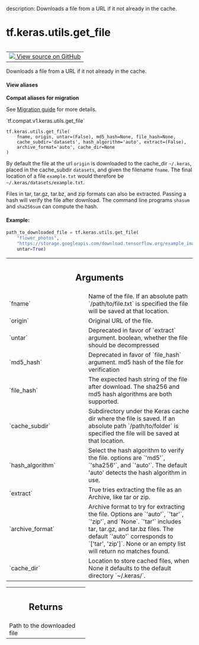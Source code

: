 description: Downloads a file from a URL if it not already in the cache.

<div itemscope itemtype="http://developers.google.com/ReferenceObject">
<meta itemprop="name" content="tf.keras.utils.get_file" />
<meta itemprop="path" content="Stable" />
</div>

# tf.keras.utils.get_file

<!-- Insert buttons and diff -->

<table class="tfo-notebook-buttons tfo-api nocontent" align="left">
<td>
  <a target="_blank" href="https://github.com/tensorflow/tensorflow/blob/r2.3/tensorflow/python/keras/utils/data_utils.py#L168-L297">
    <img src="https://www.tensorflow.org/images/GitHub-Mark-32px.png" />
    View source on GitHub
  </a>
</td>
</table>



Downloads a file from a URL if it not already in the cache.

<section class="expandable">
  <h4 class="showalways">View aliases</h4>
  <p>
<b>Compat aliases for migration</b>
<p>See
<a href="https://www.tensorflow.org/guide/migrate">Migration guide</a> for
more details.</p>
<p>`tf.compat.v1.keras.utils.get_file`</p>
</p>
</section>

<pre class="devsite-click-to-copy prettyprint lang-py tfo-signature-link">
<code>tf.keras.utils.get_file(
    fname, origin, untar=(False), md5_hash=None, file_hash=None,
    cache_subdir='datasets', hash_algorithm='auto', extract=(False),
    archive_format='auto', cache_dir=None
)
</code></pre>



<!-- Placeholder for "Used in" -->

By default the file at the url `origin` is downloaded to the
cache_dir `~/.keras`, placed in the cache_subdir `datasets`,
and given the filename `fname`. The final location of a file
`example.txt` would therefore be `~/.keras/datasets/example.txt`.

Files in tar, tar.gz, tar.bz, and zip formats can also be extracted.
Passing a hash will verify the file after download. The command line
programs `shasum` and `sha256sum` can compute the hash.

#### Example:



```python
path_to_downloaded_file = tf.keras.utils.get_file(
    "flower_photos",
    "https://storage.googleapis.com/download.tensorflow.org/example_images/flower_photos.tgz",
    untar=True)
```

<!-- Tabular view -->
 <table class="responsive fixed orange">
<colgroup><col width="214px"><col></colgroup>
<tr><th colspan="2"><h2 class="add-link">Arguments</h2></th></tr>

<tr>
<td>
`fname`
</td>
<td>
Name of the file. If an absolute path `/path/to/file.txt` is
specified the file will be saved at that location.
</td>
</tr><tr>
<td>
`origin`
</td>
<td>
Original URL of the file.
</td>
</tr><tr>
<td>
`untar`
</td>
<td>
Deprecated in favor of `extract` argument.
boolean, whether the file should be decompressed
</td>
</tr><tr>
<td>
`md5_hash`
</td>
<td>
Deprecated in favor of `file_hash` argument.
md5 hash of the file for verification
</td>
</tr><tr>
<td>
`file_hash`
</td>
<td>
The expected hash string of the file after download.
The sha256 and md5 hash algorithms are both supported.
</td>
</tr><tr>
<td>
`cache_subdir`
</td>
<td>
Subdirectory under the Keras cache dir where the file is
saved. If an absolute path `/path/to/folder` is
specified the file will be saved at that location.
</td>
</tr><tr>
<td>
`hash_algorithm`
</td>
<td>
Select the hash algorithm to verify the file.
options are `'md5'`, `'sha256'`, and `'auto'`.
The default 'auto' detects the hash algorithm in use.
</td>
</tr><tr>
<td>
`extract`
</td>
<td>
True tries extracting the file as an Archive, like tar or zip.
</td>
</tr><tr>
<td>
`archive_format`
</td>
<td>
Archive format to try for extracting the file.
Options are `'auto'`, `'tar'`, `'zip'`, and `None`.
`'tar'` includes tar, tar.gz, and tar.bz files.
The default `'auto'` corresponds to `['tar', 'zip']`.
None or an empty list will return no matches found.
</td>
</tr><tr>
<td>
`cache_dir`
</td>
<td>
Location to store cached files, when None it
defaults to the default directory `~/.keras/`.
</td>
</tr>
</table>



<!-- Tabular view -->
 <table class="responsive fixed orange">
<colgroup><col width="214px"><col></colgroup>
<tr><th colspan="2"><h2 class="add-link">Returns</h2></th></tr>
<tr class="alt">
<td colspan="2">
Path to the downloaded file
</td>
</tr>

</table>


